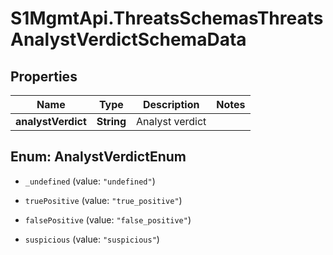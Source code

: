 # S1MgmtApi.ThreatsSchemasThreatsAnalystVerdictSchemaData

## Properties
Name | Type | Description | Notes
------------ | ------------- | ------------- | -------------
**analystVerdict** | **String** | Analyst verdict | 


<a name="AnalystVerdictEnum"></a>
## Enum: AnalystVerdictEnum


* `_undefined` (value: `"undefined"`)

* `truePositive` (value: `"true_positive"`)

* `falsePositive` (value: `"false_positive"`)

* `suspicious` (value: `"suspicious"`)




